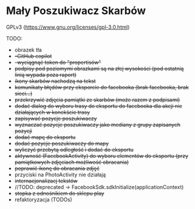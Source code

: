 # Mały Poszukiwacz Skarbów

GPLv3 (https://www.gnu.org/licenses/gpl-3.0.html)

TODO:

- obrazek tła
- ~~-GitHub copilot~~
- ~~-wyciągnąć token do "propertisów"~~
- ~~podpisy pod poziomymi obrazkami są na złej wysokości (pod ostatnią linią wypada poza raport)~~
- ~~ikony skarbów nachodzą na tekst~~
- ~~komunikaty błędów przy eksporcie do facebooka (brak facebooka, brak sieci...)~~
- ~~przekrzywić zdjęcia pamiątki ze skarbów (może razem z podpisami)~~
- ~~dodać dialog do wyboru trasy do eksportu do facebooka dla akcji nie działających w konekście trasy~~
- ~~zapisywać pozycje poszukiwaczy~~
- ~~wyznaczać pozycje poszukiwaczy jako mediany z grupy zapisanych pozycji~~
- ~~dodać mapę do eksportu~~
- ~~dodać pozycje poszukiwaczy do mapy~~
- ~~wyliczyć przebytą odległość i dodać do eksportu~~
- ~~aktywność (FacebookActivity) do wyboru elementów do eksportu (przy pamiątkowych zdjęciach możliwość obracania)~~
- ~~poprawić ikonę do obracania zdjęć~~
- przyciski na PhotoActivity nie działają
- ~~internacjonalizacj tekstów~~
- //TODO: deprecated -> FacebookSdk.sdkInitialize(applicationContext)
- ~~stopka z odnośnikiem do sklepu play~~
- refaktoryzacja (TODOs)